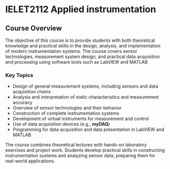 # IELET2112 Applied instrumentation

## Course Overview

The objective of this course is to provide students with both theoretical knowledge and practical skills in the design, analysis, and implementation of modern instrumentation systems. The course covers sensor technologies, measurement system design, and practical data acquisition and processing using software tools such as LabVIEW and MATLAB

### Key Topics

- Design of general measurement systems, including sensors and data acquisition chains  
- Analysis and interpretation of static characteristics and measurement accuracy  
- Overview of sensor technologies and their behavior  
- Construction of complete instrumentation systems  
- Development of virtual instruments for measurement and control  
- Use of data acquisition devices (e.g., **myDAQ**)  
- Programming for data acquisition and data presentation in LabVIEW and MATLAB  

The course combines theoretical lectures with hands-on laboratory exercises and project work. Students develop practical skills in constructing instrumentation systems and analyzing sensor data, preparing them for real-world applications.

